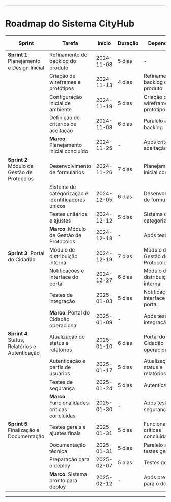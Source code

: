 
---

# Roadmap do Sistema CityHub

| Sprint                        | Tarefa                                             | Início       | Duração | Dependência                           | Caminho Crítico |
|-------------------------------|---------------------------------------------------|--------------|---------|---------------------------------------|-----------------|
| **Sprint 1**: Planejamento e Design Inicial | Refinamento do backlog do produto              | 2024-11-08   | 5 dias  | -                                     | Sim             |
|                               | Criação de wireframes e protótipos                | 2024-11-13   | 4 dias  | Refinamento do backlog do produto     | Sim             |
|                               | Configuração inicial de ambiente                  | 2024-11-19   | 5 dias  | Criação de wireframes e protótipos    | Não             |
|                               | Definição de critérios de aceitação               | 2024-11-08   | 6 dias  | Paralelo ao backlog                   | Não             |
|                               | **Marco**: Planejamento inicial concluído         | 2024-11-25   | -       | Após critérios de aceitação           | Sim             |
| **Sprint 2**: Módulo de Gestão de Protocolos | Desenvolvimento de formulários                | 2024-11-26   | 7 dias  | Planejamento inicial concluído        | Sim             |
|                               | Sistema de categorização e identificadores únicos | 2024-12-05   | 6 dias  | Desenvolvimento de formulários        | Sim             |
|                               | Testes unitários e ajustes                        | 2024-12-12   | 5 dias  | Sistema de categorização              | Sim             |
|                               | **Marco**: Módulo de Gestão de Protocolos         | 2024-12-18   | -       | Após testes                           | Sim             |
| **Sprint 3**: Portal do Cidadão | Módulo de distribuição interna                   | 2024-12-19   | 7 dias  | Módulo de Gestão de Protocolos        | Sim             |
|                               | Notificações e interface do portal                | 2024-12-27   | 6 dias  | Módulo de distribuição interna        | Sim             |
|                               | Testes de integração                              | 2025-01-03   | 5 dias  | Notificações e interface do portal    | Sim             |
|                               | **Marco**: Portal do Cidadão operacional          | 2025-01-09   | -       | Após testes de integração             | Sim             |
| **Sprint 4**: Status, Relatórios e Autenticação | Atualização de status e relatórios            | 2025-01-10   | 6 dias  | Portal do Cidadão operacional         | Sim             |
|                               | Autenticação e perfis de usuários                 | 2025-01-17   | 5 dias  | Atualização de status e relatórios    | Sim             |
|                               | Testes de segurança                               | 2025-01-24   | 5 dias  | Autenticação                          | Sim             |
|                               | **Marco**: Funcionalidades críticas concluídas    | 2025-01-30   | -       | Após testes de segurança              | Sim             |
| **Sprint 5**: Finalização e Documentação | Testes gerais e ajustes finais                 | 2025-01-31   | 5 dias  | Funcionalidades críticas concluídas   | Sim             |
|                               | Documentação técnica                              | 2025-01-31   | 5 dias  | Paralelo aos testes gerais            | Não             |
|                               | Preparação para o deploy                          | 2025-02-07   | 5 dias  | Testes gerais                         | Sim             |
|                               | **Marco**: Sistema pronto para deploy            | 2025-02-12   | -       | Após preparação para o deploy         | Sim             |

---
